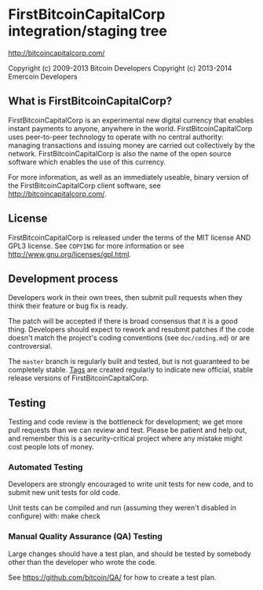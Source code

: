 FirstBitcoinCapitalCorp integration/staging tree
================================

http://bitcoincapitalcorp.com/

Copyright (c) 2009-2013 Bitcoin Developers
Copyright (c) 2013-2014 Emercoin Developers

What is FirstBitcoinCapitalCorp?
----------------

FirstBitcoinCapitalCorp is an experimental new digital currency that enables instant payments to
anyone, anywhere in the world. FirstBitcoinCapitalCorp uses peer-to-peer technology to operate
with no central authority: managing transactions and issuing money are carried
out collectively by the network. FirstBitcoinCapitalCorp is also the name of the open source
software which enables the use of this currency.

For more information, as well as an immediately useable, binary version of
the FirstBitcoinCapitalCorp client software, see http://bitcoincapitalcorp.com/.

License
-------

FirstBitcoinCapitalCorp is released under the terms of the MIT license AND GPL3 license. See `COPYING` for more
information or see http://www.gnu.org/licenses/gpl.html.

Development process
-------------------

Developers work in their own trees, then submit pull requests when they think
their feature or bug fix is ready.

The patch will be accepted if there is broad consensus that it is a good thing.
Developers should expect to rework and resubmit patches if the code doesn't
match the project's coding conventions (see `doc/coding.md`) or are
controversial.

The `master` branch is regularly built and tested, but is not guaranteed to be
completely stable. [Tags](https://github.com/EvgenijM86/FirstBitcoinCapitalCorp/tags) are created
regularly to indicate new official, stable release versions of FirstBitcoinCapitalCorp.

Testing
-------

Testing and code review is the bottleneck for development; we get more pull
requests than we can review and test. Please be patient and help out, and
remember this is a security-critical project where any mistake might cost people
lots of money.

### Automated Testing

Developers are strongly encouraged to write unit tests for new code, and to
submit new unit tests for old code.

Unit tests can be compiled and run (assuming they weren't disabled in configure) with:
  make check

### Manual Quality Assurance (QA) Testing

Large changes should have a test plan, and should be tested by somebody other
than the developer who wrote the code.

See https://github.com/bitcoin/QA/ for how to create a test plan.